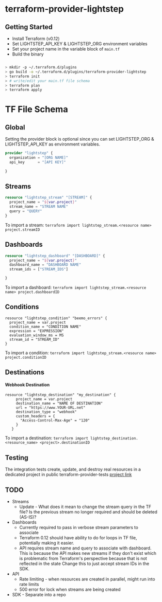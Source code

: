 # terraform-provider-lightstep

## Getting Started
* Install Terraform (v0.12)
* Set LIGHTSTEP_API_KEY & LIGHTSTEP_ORG environment variables
* Set your project name in the variable block of `main.tf`
* Build the binary 
```bash

> mkdir -p ~/.terraform.d/plugins
> go build -o ~/.terraform.d/plugins/terraform-provider-lightstep
> terraform init
> # write/edit your main.tf file schema
> terraform plan
> terraform apply
```

# TF File Schema

## Global
Setting the provider block is optional since you can set LIGHTSTEP_ORG & LIGHTSTEP_API_KEY 
as environment variables.

```terraform
provider "lightstep" {
  organization = "[ORG NAME]"
  api_key      = "[API KEY]"
  
}
```

## Streams

```terraform
resource "lightstep_stream" "[STREAM]" {
  project_name = "${var.project}"
  stream_name = "STREAM NAME"
  query = "QUERY"
}
```

To import a stream:
`terraform import lightstep_stream.<resource name> project.streamID`

## Dashboards

```terraform
resource "lightstep_dashboard" "[DASHBOARD]" {
  project_name = "${var.project}"
  dashboard_name = "DASHBOARD NAME"
  stream_ids = ["STREAM_IDS"]

}

```

To import a dashboard:
`terraform import lightstep_stream.<resource name> project.dashboardID`

## Conditions

```
resource "lightstep_condition" "beemo_errors" {
  project_name = var.project
  condition_name = "CONDITION NAME"
  expression = "EXPRESSION"
  evaluation_window_ms = MS
  stream_id = "STREAM_ID"
}
```

To import a condition:
`terraform import lightstep_stream.<resource name> project.conditionID`

## Destinations

#### Webhook Destination

```
resource "lightstep_destination" "my_destination" {
     project_name = var.project
     destination_name = "NAME OF DESTINATION"
     url = "https://www.YOUR-URL.net"
     destination_type = "webhook"
     custom_headers = {
       "Access-Control-Max-Age" = "120"
     }
   }
```

To import a destination:
`terraform import lightstep_destination.<resource_name> <project>.destinationID`


## Testing
The integration tests create, update, and destroy real resources in a dedicated project in public terraform-provider-tests
[project link](https://app.lightstep.com/terraform-provider-tests/service-directory/android/deployments)

## TODO
* Streams 
  * Update - What does it mean to change the stream query in the TF file? Is the previous stream no longer required and should be deleted (AS-IS)?
* Dashboards
  * Currently required to pass in verbose stream parameters to associate
  * Terraform 0.12 should have ability to do for loops in TF file, potentially making it easier. 
  * API requires stream name and query to associate with dashboard. This is because the API makes new streams if they don't exist which is problematic from Terraform's perspective because that is not reflected in the state  Change this to just accept stream IDs in the SDK.
* API
  * Rate limiting - when resources are created in parallel, might run into rate limits
  * 500 error for lock when streams are being created
* SDK - Separate into a repo



